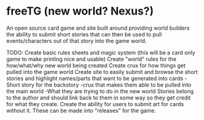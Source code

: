 # freeTG (new world? Nexus?)

An open source card game and site built around providing world builders the ability to submit short stories that can then be used to pull events/characters out of that story into the game world.

TODO:
Create basic rules sheets and magic system (this will be a card only game to make printing nice and usable)
Create "world" rules for the how/what/why new world being created
Create crux for how things get pulled into the game world
Create site to easily submit and browse the short stories and highlight names/parts that want to be generated into cards 
  -Short story for the backstory
  -crux that makes them able to be pulled into the main world
  -What they are trying to do in the new world
Stories belong to the author and should link back to them in some way so they get credit for what they create. 
Create the ability for users to submit art for cards without it.
These can be made into "releases" for the game.

